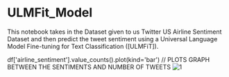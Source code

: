# ULMFit_Model

This notebook takes in the Dataset given to us Twitter US Airline Sentiment Dataset and then predict the tweet sentiment using a Universal Language Model Fine-tuning for Text Classification ([ULMFiT]).

df['airline_sentiment'].value_counts().plot(kind='bar') // PLOTS GRAPH BETWEEN THE SENTIMENTS AND NUMBER OF TWEETS 
![1](https://user-images.githubusercontent.com/24778627/54936946-8723fb80-4f49-11e9-983c-447dec3cee18.PNG)




